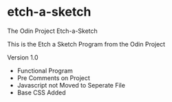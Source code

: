 # etch-a-sketch
The Odin Project Etch-a-Sketch

This is the Etch a Sketch Program from the Odin Project 

Version 1.0 
- Functional Program
- Pre Comments on Project
- Javascript not Moved to Seperate File
- Base CSS Added 
